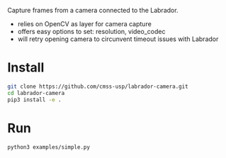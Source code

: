 Capture frames from a camera connected to the Labrador. 

- relies on OpenCV as layer for camera capture
- offers easy options to set: resolution, video_codec
- will retry opening camera to circunvent timeout issues with Labrador

# Install

```bash
git clone https://github.com/cmss-usp/labrador-camera.git
cd labrador-camera
pip3 install -e .
```

# Run

`python3 examples/simple.py`
